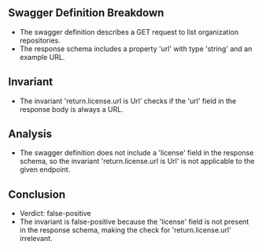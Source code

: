 ## Swagger Definition Breakdown
- The swagger definition describes a GET request to list organization repositories.
- The response schema includes a property 'url' with type 'string' and an example URL.

## Invariant
- The invariant 'return.license.url is Url' checks if the 'url' field in the response body is always a URL.

## Analysis
- The swagger definition does not include a 'license' field in the response schema, so the invariant 'return.license.url is Url' is not applicable to the given endpoint.

## Conclusion
- Verdict: false-positive
- The invariant is false-positive because the 'license' field is not present in the response schema, making the check for 'return.license.url' irrelevant.
